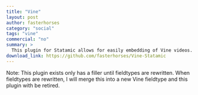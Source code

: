 ```yaml
---
title: "Vine"
layout: post
author: fasterhorses
category: "social"
tags: "vine"
commercial: "no"
summary: >
  This plugin for Statamic allows for easily embedding of Vine videos. In conjunction with a text fieldtype, this would allow for users to add a Vine video without having to directly edit templates.
download_link: https://github.com/fasterhorses/Vine-Statamic
---
```

Note: This plugin exists only has a filler until fieldtypes are rewritten. When fieldtypes are rewritten, I will merge this into a new Vine fieldtype and this plugin with be retired.
